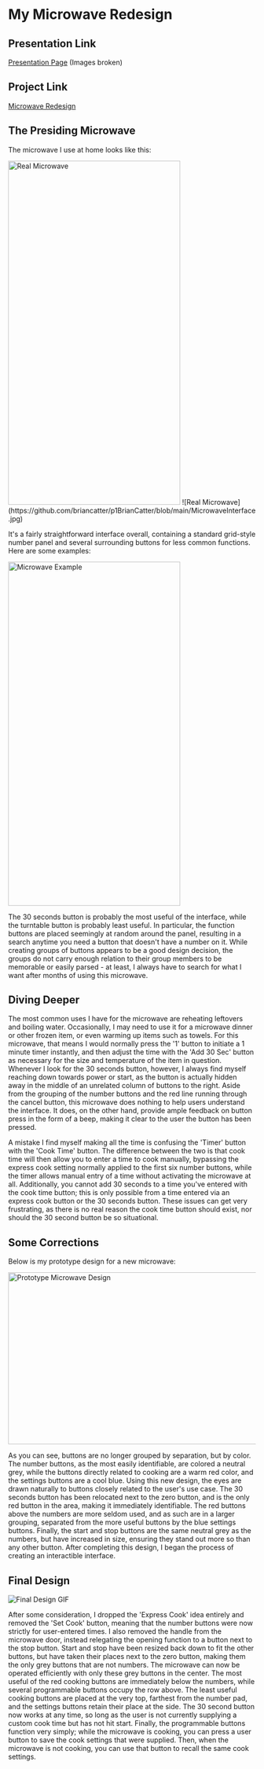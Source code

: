 # My Microwave Redesign

## Presentation Link
[Presentation Page](https://briancatter.github.io/p1BrianCatter/) (Images broken)

## Project Link
[Microwave Redesign](https://github.com/briancatter/p1BrianCatter)

## The Presiding Microwave

The microwave I use at home looks like this:

<img src="https://github.com/briancatter/p1BrianCatter/blob/main/MicrowaveInterface.jpg" alt="Real Microwave" width="350" height="700">
![Real Microwave](https://github.com/briancatter/p1BrianCatter/blob/main/MicrowaveInterface.jpg)

It's a fairly straightforward interface overall, containing a standard grid-style number panel and several surrounding buttons for less common functions. Here are some examples:

<img src="https://github.com/briancatter/p1BrianCatter/blob/main/MicrowaveExample.gif" alt="Microwave Example" width="350" height="700">

The 30 seconds button is probably the most useful of the interface, while the turntable button is probably least useful. In particular, the function buttons are placed seemingly at random around the panel, resulting in a search anytime you need a button that doesn't have a number on it. While creating groups of buttons appears to be a good design decision, the groups do not carry enough relation to their group members to be memorable or easily parsed - at least, I always have to search for what I want after months of using this microwave.

## Diving Deeper

The most common uses I have for the microwave are reheating leftovers and boiling water. Occasionally, I may need to use it for a microwave dinner or other frozen item, or even warming up items such as towels. For this microwave, that means I would normally press the '1' button to initiate a 1 minute timer instantly, and then adjust the time with the 'Add 30 Sec' button as necessary for the size and temperature of the item in question. Whenever I look for the 30 seconds button, however, I always find myself reaching down towards power or start, as the button is actually hidden away in the middle of an unrelated column of buttons to the right. Aside from the grouping of the number buttons and the red line running through the cancel button, this microwave does nothing to help users understand the interface. It does, on the other hand, provide ample feedback on button press in the form of a beep, making it clear to the user the button has been pressed.

A mistake I find myself making all the time is confusing the 'Timer' button with the 'Cook Time' button. The difference between the two is that cook time will then allow you to enter a time to cook manually, bypassing the express cook setting normally applied to the first six number buttons, while the timer allows manual entry of a time without activating the microwave at all. Additionally, you cannot add 30 seconds to a time you've entered with the cook time button; this is only possible from a time entered via an express cook button or the 30 seconds button. These issues can get very frustrating, as there is no real reason the cook time button should exist, nor should the 30 second button be so situational.

## Some Corrections

Below is my prototype design for a new microwave:

<img src="https://github.com/briancatter/p1BrianCatter/blob/main/MicrowavePrototype.png" alt="Prototype Microwave Design" width="700" height="350">

As you can see, buttons are no longer grouped by separation, but by color. The number buttons, as the most easily identifiable, are colored a neutral grey, while the buttons directly related to cooking are a warm red color, and the settings buttons are a cool blue. Using this new design, the eyes are drawn naturally to buttons closely related to the user's use case. The 30 seconds button has been relocated next to the zero button, and is the only red button in the area, making it immediately identifiable. The red buttons above the numbers are more seldom used, and as such are in a larger grouping, separated from the more useful buttons by the blue settings buttons. Finally, the start and stop buttons are the same neutral grey as the numbers, but have increased in size, ensuring they stand out more so than any other button. After completing this design, I began the process of creating an interactible interface.

## Final Design

<img src="https://github.com/briancatter/p1BrianCatter/blob/main/p1BrianCatter.gif" alt="Final Design GIF">

After some consideration, I dropped the 'Express Cook' idea entirely and removed the 'Set Cook' button, meaning that the number buttons were now strictly for user-entered times. I also removed the handle from the microwave door, instead relegating the opening function to a button next to the stop button. Start and stop have been resized back down to fit the other buttons, but have taken their places next to the zero button, making them the only grey buttons that are not numbers. The microwave can now be operated efficiently with only these grey buttons in the center. The most useful of the red cooking buttons are immediately below the numbers, while several programmable buttons occupy the row above. The least useful cooking buttons are placed at the very top, farthest from the number pad, and the settings buttons retain their place at the side. The 30 second button now works at any time, so long as the user is not currently supplying a custom cook time but has not hit start. Finally, the programmable buttons function very simply; while the microwave is cooking, you can press a user button to save the cook settings that were supplied. Then, when the microwave is not cooking, you can use that button to recall the same cook settings.
